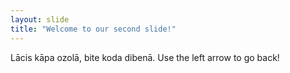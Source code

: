 ```yaml
---
layout: slide
title: "Welcome to our second slide!"
---
```

Lācis kāpa ozolā, bite koda dibenā.
Use the left arrow to go back!
